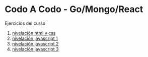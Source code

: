 # Codo A Codo - Go/Mongo/React

Ejercicios del curso

1. [nivelación html y css](/nivelacion-html-css)
2. [nivelación javascript 1](/nivelacion-javascript-1)
3. [nivelación javascript 2](/nivelacion-javascript-2)
4. [nivelación javascript 3](/nivelacion-javascript-3)

